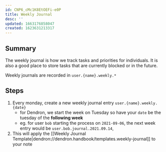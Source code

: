 ```yaml
---
id: CNP6_cMc1K8EtOEFi-e0P
title: Weekly Journal
desc: ''
updated: 1663176858047
created: 1623631213317
---
```


## Summary
The weekly journal is how we track tasks and priorities for individuals. It is also a good place to store tasks that are currently blocked or in the future.

Weekly journals are recorded in `user.{name}.weekly.*`

## Steps
1. Every monday, create a new weekly journal entry `user.{name}.weekly.{date}`
    - for Dendron, we start the week on Tuesday so have your `date` be the tuesday of the **following week**
    - eg. for user `bob` starting the process on `2021-09-06`, the next week entry would be `user.bob.journal.2021.09.14`, 
1. This will apply the [[Weekly Journal Template|dendron://dendron.handbook/templates.weekly-journal]] to your note


